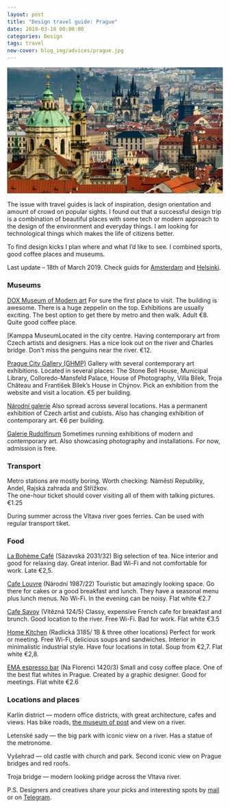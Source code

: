 ```yaml
---
layout: post
title: "Design travel guide: Prague"
date: 2019-03-18 00:00:00
categories: Design
tags: travel
new-cover: blog_img/advices/prague.jpg
---
```


<span class="p1000">![Prague design travel guide](/blog_img/advices/prague.jpg)</span>

The issue with travel guides is lack of inspiration, design orientation and amount of crowd on popular sights. I found out that a successful design trip is a combination of beautiful places with some tech or modern approach to the design of the environment and everyday things. I am looking for technological things which makes the life of citizens better.

To find design kicks I plan where and what I’d like to see. I combined sports, good coffee places and museums.

Last update – 18th of March 2019. Check guids for [Amsterdam](http://yuriy.eu/design/2019/03/06/amsterdam-design-guide.html) and [Helsinki](http://yuriy.eu/design/2019/03/07/helsinki-design-guide.html). 

### Museums

[DOX Museum of Modern art](https://www.dox.cz/en/) For sure the first place to visit. The building is awesome. There is a huge zeppelin on the top. Exhibitions are usually exciting. The best option to get there by metro and then walk. Adult €8. Quite good coffee place.

[Kamppa MuseumLocated in the city centre. Having contemporary art from Czech artists and designers. Has a nice look out on the river and Charles bridge. Don't miss the penguins near the river. €12.

[Prague City Gallery (GHMP)](http://en.ghmp.cz) Gallery with several contemporary art exhibitions. Located in several places: The Stone Bell House, Municipal Library, Colloredo-Mansfeld Palace, House of Photography, Villa Bílek, Troja Château and František Bílek’s House in Chýnov. Pick an exhibition from the website and visit a location. €5 per building.

[Národní galerie](https://www.ngprague.cz/en/) Also spread across several locations. Has a permanent exhibition of Czech artist and cubists. Also has changing exhibition of contemporary art. €6 per building.

[Galerie Rudolfinum](http://www.galerierudolfinum.cz/en/) Sometimes running exhibitions of modern and contemporary art. Also showcasing photography and installations. For now, admission is free. 

### Transport

Metro stations are mostly boring. Worth checking: Náměstí Republiky, Andel, Rajská zahrada and Střížkov.<br>The one-hour ticket should cover visiting all of them with talking pictures. €1.25

During summer across the Vltava river goes ferries. Can be used with regular transport tiket.

### Food

[La Bohème Café](https://foursquare.com/v/la-bohème-café/5346a7b311d297409345d032) (Sázavská 2031/32) Big selection of tea. Nice interior and good for relaxing day. Great interior. Bad Wi-Fi and not comfortable for work. Late €2,5.

[Cafe Louvre](https://www.cafelouvre.cz/en) (Národní 1987/22) Touristic but amazingly looking space. Go there for cakes or a good breakfast and lunch. They have a seasonal menu plus lunch menus. No Wi-Fi. In the evening can be noisy. Flat white €2.7

[Cafe Savoy](http://cafesavoy.ambi.cz/en/) (Vítězná 124/5) Classy, expensive French cafe for breakfast and brunch. Good location to the river. Free Wi-Fi. Bad for work. Flat white €3.5

[Home Kitchen](http://www.homekitchen.cz/cs/andel-2/) (Radlická 3185/ 1B & three other locations) Perfect for work or meeting. Free Wi-Fi, delicious soups and sandwiches. Interior in minimalistic industrial style. Have four locations in total. Soup from €2,7. Flat white €2,8. 

[EMA espresso bar](https://www.emaespressobar.cz/en) (Na Florenci 1420/3) Small and cosy coffee place. One of the best flat whites in Prague. Created by a graphic designer. Good for meetings. Flat white €2.6 



### Locations and places

Karlin district — modern office districts, with great architecture, cafes and views. Has bike roads, [the museum of post](https://www.prague.eu/en/object/places/607/postal-museum-postovni-muzeum?back=1) and view on a river.

Letenské sady — the big park with iconic view on a river. Has a statue of the metronome.

Vyšehrad — old castle with church and park. Second iconic view on Prague bridges and red roofs.

Troja bridge — modern looking pridge across the Vltava river.



P.S. Designers and creatives share your picks and interesting spots by <a href="mailto:yuriysteam@icloud.com" target="_top">mail</a> or on <a href="https://t.me/yuriysteam">Telegram</a>.